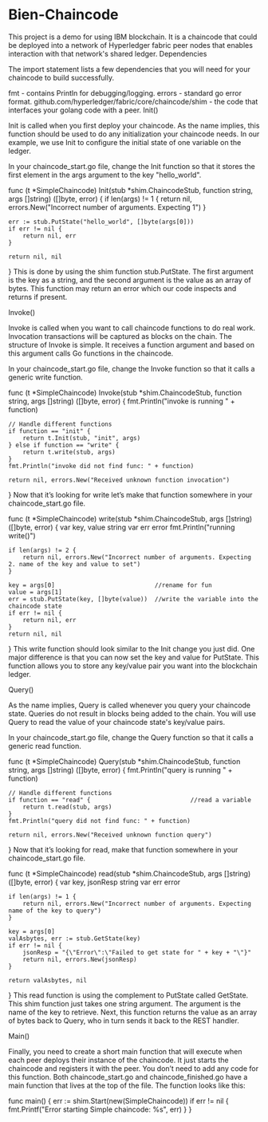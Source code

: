 # Bien-Chaincode
This project is a demo for using IBM blockchain.
It is a chaincode that could be deployed into a network of Hyperledger fabric peer nodes that enables interaction with that network's shared ledger.
Dependencies

The import statement lists a few dependencies that you will need for your chaincode to build successfully.

fmt - contains Println for debugging/logging.
errors - standard go error format.
github.com/hyperledger/fabric/core/chaincode/shim - the code that interfaces your golang code with a peer.
Init()

Init is called when you first deploy your chaincode. As the name implies, this function should be used to do any initialization your chaincode needs. In our example, we use Init to configure the initial state of one variable on the ledger.

In your chaincode_start.go file, change the Init function so that it stores the first element in the args argument to the key "hello_world".

func (t *SimpleChaincode) Init(stub *shim.ChaincodeStub, function string, args []string) ([]byte, error) {
    if len(args) != 1 {
        return nil, errors.New("Incorrect number of arguments. Expecting 1")
    }

    err := stub.PutState("hello_world", []byte(args[0]))
    if err != nil {
        return nil, err
    }

    return nil, nil
}
This is done by using the shim function stub.PutState. The first argument is the key as a string, and the second argument is the value as an array of bytes. This function may return an error which our code inspects and returns if present.

Invoke()

Invoke is called when you want to call chaincode functions to do real work. Invocation transactions will be captured as blocks on the chain. The structure of Invoke is simple. It receives a function argument and based on this argument calls Go functions in the chaincode.

In your chaincode_start.go file, change the Invoke function so that it calls a generic write function.

func (t *SimpleChaincode) Invoke(stub *shim.ChaincodeStub, function string, args []string) ([]byte, error) {
    fmt.Println("invoke is running " + function)

    // Handle different functions
    if function == "init" {
        return t.Init(stub, "init", args)
    } else if function == "write" {
        return t.write(stub, args)
    }
    fmt.Println("invoke did not find func: " + function)

    return nil, errors.New("Received unknown function invocation")
}
Now that it’s looking for write let’s make that function somewhere in your chaincode_start.go file.

func (t *SimpleChaincode) write(stub *shim.ChaincodeStub, args []string) ([]byte, error) {
    var key, value string
    var err error
    fmt.Println("running write()")

    if len(args) != 2 {
        return nil, errors.New("Incorrect number of arguments. Expecting 2. name of the key and value to set")
    }

    key = args[0]                            //rename for fun
    value = args[1]
    err = stub.PutState(key, []byte(value))  //write the variable into the chaincode state
    if err != nil {
        return nil, err
    }
    return nil, nil
}
This write function should look similar to the Init change you just did. One major difference is that you can now set the key and value for PutState. This function allows you to store any key/value pair you want into the blockchain ledger.

Query()

As the name implies, Query is called whenever you query your chaincode state. Queries do not result in blocks being added to the chain. You will use Query to read the value of your chaincode state's key/value pairs.

In your chaincode_start.go file, change the Query function so that it calls a generic read function.

func (t *SimpleChaincode) Query(stub *shim.ChaincodeStub, function string, args []string) ([]byte, error) {
    fmt.Println("query is running " + function)

    // Handle different functions
    if function == "read" {                            //read a variable
        return t.read(stub, args)
    }
    fmt.Println("query did not find func: " + function)

    return nil, errors.New("Received unknown function query")
}
Now that it’s looking for read, make that function somewhere in your chaincode_start.go file.

func (t *SimpleChaincode) read(stub *shim.ChaincodeStub, args []string) ([]byte, error) {
    var key, jsonResp string
    var err error

    if len(args) != 1 {
        return nil, errors.New("Incorrect number of arguments. Expecting name of the key to query")
    }

    key = args[0]
    valAsbytes, err := stub.GetState(key)
    if err != nil {
        jsonResp = "{\"Error\":\"Failed to get state for " + key + "\"}"
        return nil, errors.New(jsonResp)
    }

    return valAsbytes, nil
}
This read function is using the complement to PutState called GetState. This shim function just takes one string argument. The argument is the name of the key to retrieve. Next, this function returns the value as an array of bytes back to Query, who in turn sends it back to the REST handler.

Main()

Finally, you need to create a short main function that will execute when each peer deploys their instance of the chaincode. It just starts the chaincode and registers it with the peer. You don’t need to add any code for this function. Both chaincode_start.go and chaincode_finished.go have a main function that lives at the top of the file. The function looks like this:

func main() {
    err := shim.Start(new(SimpleChaincode))
    if err != nil {
        fmt.Printf("Error starting Simple chaincode: %s", err)
    }
}
